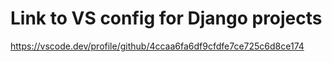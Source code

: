 
# Link to VS config for Django projects

<https://vscode.dev/profile/github/4ccaa6fa6df9cfdfe7ce725c6d8ce174>
